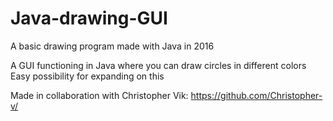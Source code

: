 # Java-drawing-GUI
A basic drawing program made with Java in 2016

A GUI functioning in Java where you can draw circles in different colors
Easy possibility for expanding on this

Made in collaboration with Christopher Vik: https://github.com/Christopher-v/

